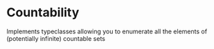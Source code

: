 # Countability

Implements typeclasses allowing you to enumerate all the elements of (potentially infinite) countable sets
